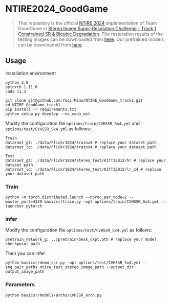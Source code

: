 # NTIRE2024_GoodGame
> This repository is the official [NTIRE 2024](https://cvlai.net/ntire/2024/) implementation of Team GoodGame in [Stereo Image Super-Resolution Challenge - Track 1 Constrained SR & Bicubic Degradation](https://codalab.lisn.upsaclay.fr/competitions/17245).
> The restoration results of the testing images can be downloaded from [here](https://pan.baidu.com/s/16fKQAvq36tdGEgGfJD-VOQ?pwd=6666).
Our pretrained models can be downloaded from [here](https://pan.baidu.com/s/1N7ehWJOkc0CNKu2UOMI9QA?pwd=6666).
## Usage
Installation environment
```
python 3.8
pytorch 1.11.0
cuda 11.3
```

```
git clone git@github.com:Yuqi-Miao/NTIRE_GoodGame_track1.git
cd NTIRE_GoodGame_track1
pip install -r requirements.txt
python setup.py develop --no_cuda_ext
```

Modify the configuration file `options/train/CVHSSR_Sx4.yml` and `options/test/CVHSSR_Sx4.yml` as follows:
```
Train
dataroot_gt: ./data/Flickr1024/trainx4 # replace your dataset path
dataroot_lq: ./data/Flickr1024/trainx4 # replace your dataset path

Test
dataroot_gt: ./data/Flickr1024/Stereo_test/KITTI2012/hr # replace your dataset path
dataroot_lq: ./data/Flickr1024/Stereo_test/KITTI2012/lr_x4 # replace your dataset path
```
### Train
```
python -m torch.distributed.launch --nproc_per_node=2 --master_port=4329 basicsr/train.py -opt options/train/CVHSSR_Sx4.yml --launcher pytorch
```


### infer
Modify the configuration file `options/test/CVHSSR_Sx4.yml` as follows:
```
pretrain_network_g: ../pretrain/besk_ckpt.pth # replace your model checkpoint path
```
Then you can infer
```
python basicsr/demo_ssr.py -opt options/test/CVHSSR_Sx4.yml --img_pair_paths ntire_test_stereo_image_path --output_dir output_image_path
```
### Parameters
```
python basicsr/models/archs/CVHSSR_arch.py
```